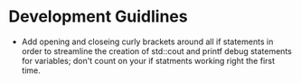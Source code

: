 # Development Guidlines

* Add opening and closeing curly brackets around all if statements in order to streamline the creation of std::cout and printf debug statements for variables; don't count on your if statments working right the first time.
